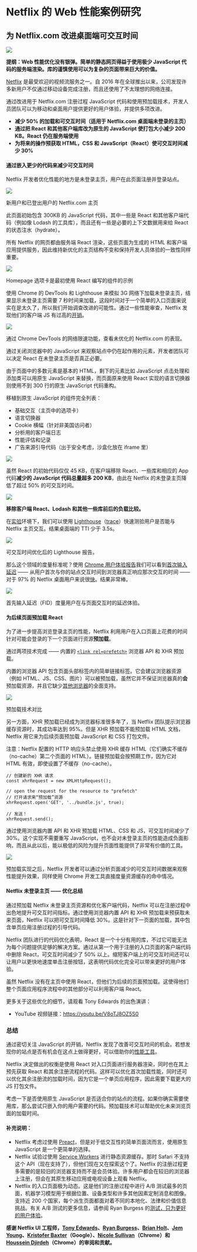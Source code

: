 # Netflix 的 Web 性能案例研究

## 为 Netflix.com 改进桌面端可交互时间

![](https://cdn-images-1.medium.com/max/2000/1*Pxmm24WKcYUqFC1Fsh_n7g.png)

**提纲：Web 性能优化没有银弹。简单的静态网页得益于使用极少 JavaScript 代码的服务端渲染。库的谨慎使用可以为复杂的页面带来巨大的价值。**

[Netflix](https://netflix.com) 是最受欢迎的视频流服务之一。自 2016 年在全球推出以来，公司发现许多新用户不仅通过移动设备完成注册，而且还使用了不太理想的网络连接。

通过改进用于 Netflix.com 注册过程 JavaScript 代码和使用预加载技术，开发人员团队可以为移动和桌面用户提供更好的用户体验，并提供多项改进。

*   **减少 50% 的加载和可交互时间（适用于 Netflix.com 桌面端未登录的主页）**
*   **通过把 React 和其他客户端库改为原生的 JavaScript 使打包大小减少 200 KB。React 仍在服务端使用**
*   **为将来的操作预获取 HTML，CSS 和 JavaScript（React）使可交互时间减少 30%**

#### 通过嵌入更少的代码来减少可交互时间

Netflix 开发者优化性能的地方是未登录主页，用户在此页面注册并登录站点。

![](https://cdn-images-1.medium.com/max/800/1*T_bJaPmnB7Muy1Vw67CBqg.png)

新用户和已登出用户的 Netflix.com 主页

此页面初始包含 300KB 的 JavaScript 代码，其中一些是 React 和其他客户端代码（例如像 Lodash 的工具库），而且还有一些是必要的上下文数据用来给 React 的状态注水（hydrate）。

所有 Netflix 的网页都由服务端 React 渲染，这些页面为生成的 HTML 和客户端应用提供服务，因此维持新优化的主页结构不变和保持开发人员体验的一致性同样重要。

![](https://cdn-images-1.medium.com/max/800/1*LaiM-eBWHnLloOpvbMggww.png)

Homepage 选项卡是最初使用 React 编写的组件的示例

使用 Chrome 的 DevTools 和 Lighthouse 来模拟 3G 网络下加载未登录主页，结果显示未登录主页需要 7 秒时间来加载，这段时间对于一个简单的入口页面来说实在是太久了，所以我们开始调查改进的可能性。通过一些性能审查，Netflix 发现他们的客户端 JS 有过高的[开销](https://medium.com/@addyosmani/the-cost-of-javascript-in-2018-7d8950fbb5d4)。

![](https://cdn-images-1.medium.com/max/800/1*9lGTXyeixVs7P1cBL1p7NA.png)

通过 Chrome DevTools 的网络限速功能，查看未优化的 Netflix.com 的表现。

通过关闭浏览器中的 JavaScript 来观察站点中仍在起作用的元素，开发者团队可以决定 React 在未登录主页是否真正必要。

由于页面中的多数元素是基本的 HTML，剩下的元素比如 JavaScript 点击处理和添加类可以用原生 JavaScript 来替换，而页面原来使用 React 实现的语言切换器则使用不到 300 行的原生 JavaScript 代码重构。

移植到原生 JavaScript 的组件完全列表：

*   基础交互（主页中的选项卡）
*   语言切换器
*   Cookie 横幅（针对非美国访问者）
*   分析用的客户端日志
*   性能评估和记录
*   广告来源引导代码（出于安全考虑，沙盒化放在 iframe 里）

![](https://cdn-images-1.medium.com/max/800/1*wBgSYuZmjbGP34BJiRSETw.jpeg)

虽然 React 的初始代码仅仅 45 KB，在客户端移除 React、一些库和相应的 App 代码**减少的 JavaScript 代码总量超多 200 KB**，由此在 Netflix 的未登录主页降低了超过 50% 的可交互时间。

![](https://cdn-images-1.medium.com/max/800/1*zd9QTVBtN2xmrZ94s4TYYA.jpeg)

**移除客户端 React、Lodash 和其他一些库前后的负载比较。**

在[实验](https://developers.google.com/web/fundamentals/performance/speed-tools/#lab_data)环境下，我们可以使用 [Lighthouse](https://developers.google.com/web/tools/lighthouse/)（[trace](https://www.webpagetest.org/lighthouse.php?test=180822_M4_a5899bc8928b958d06902161c15b2c86&run=2)）快速测验用户是否能与 Netflix 主页交互。结果桌面端的 TTI 少于 3.5s。


![](https://cdn-images-1.medium.com/max/800/1*xviETZh4IDKxT5x_k2u8cg.png)

可交互时间优化后的 Lighthouse 报告。

那么这个领域的度量标准呢？使用 [Chrome 用户体验报告](https://developers.google.com/web/tools/chrome-user-experience-report/)我们可以看到[首次输入延迟](https://developers.google.com/web/updates/2018/05/first-input-delay) —— 从用户首次与你的站点交互时间到浏览器真正响应那次交互的时间 —— 对于 97% 的 Netflix 桌面用户来说很[快](https://bigquery.cloud.google.com/savedquery/920398604589:1692b8e0bdc94d4883437d8712cbb83a)。结果非常棒。

![](https://cdn-images-1.medium.com/max/800/1*Gxkl5liyc-tI7Wh7UTtDlQ.png)

首先输入延迟（FID）度量用户在与页面交互时的延迟体验。

#### 为后续页面预加载 React

为了进一步提高浏览登录主页的性能，Netflix 利用用户在入口页面上花费的时间针对可能会登录的下一个页面进行资源**预加载**。

通过两项技术完成 —— 内置的 [`<link rel=prefetch>`](https://developer.mozilla.org/en-US/docs/Web/HTTP/Link_prefetching_FAQ) 浏览器 API 和 XHR 预加载。

内置的浏览器 API 包含页面头部标签内的简单链接标签。它会建议浏览器资源（例如 HTML、JS、CSS、图片）可以被预加载，虽然它并不保证浏览器真的**会**预加载资源，并且它缺少[其他浏览器](https://caniuse.com/#feat=link-rel-prefetch)的全面支持。

![](https://cdn-images-1.medium.com/max/800/1*TAv9_jZGqmX-aTJw5QDtRA.jpeg)

预加载技术对比

另一方面，XHR 预加载已经成为浏览器标准很多年了，当 Netflix 团队提示浏览器缓存资源时，其成功率达到 95%。但是 XHR 预加载不能预加载 HTML 文档，Netflix 用它来为后续页面预加载 JavaScript 和 CSS 打包文件。

注意：Netflix 配置的 HTTP 响应头禁止使用 XHR 缓存 HTML（它们确实不缓存（no-cache）第二个页面的 HTML）。链接预加载会按预期工作，因为它对 HTML 有效，即使设置了不缓存（no-cache）。

```
// 创建新的 XHR 请求
const xhrRequest = new XMLHttpRequest();

// open the request for the resource to "prefetch"
// 打开请求来“预加载”资源
xhrRequest.open('GET', '../bundle.js', true);

// 发送！
xhrRequest.send();
```

通过使用浏览器内置 API 和 XHR 预加载 HTML、CSS 和 JS，可交互时间减少了 30%。这个实现不需要重写 JavaScript，也不会对未登录主页的性能造成负面影响，而且从此以后，能以极低的风险为提升页面性能提供了非常有价值的工具。

![](https://cdn-images-1.medium.com/max/800/1*yusmoWBbhhfxDEv03OWPTQ.jpeg)

预加载实现之后，Netflix 开发者可以通过分析页面减少的可交互时间数据来观察性能提升效果，同样使用 Chrome 开发工具直接度量资源缓存的命中情况。

#### Netflix 未登录主页 —— 优化总结

通过预加载 Netflix 未登录主页资源和优化客户端代码，Netflix 可以在注册过程中出色地提升可交互时间指标。通过使用浏览器内置 API 和 XHR 预加载来预获取未来页面，Netflix 可以把可交互时间降低 30%。这是针对下一页面的加载，其中包含单页应用注册过程的引导代码。

Netflix 团队进行的代码优化表明，React 是一个十分有用的库，不过它可能无法为每个问题提供足够的解决方案。通过从第一个用于注册的入口页面的客户端代码中删除 React，可交互时间减少了 50% 以上。缩短客户端上的可交互时间还可以让用户以更快地速度单击注册按钮，这表明代码优化完全可以带来更好的用户体验。

虽然 Netflix 没有在主页中使用 React，但他们为后续的页面预加载。这使得他们整个页面应用程序流程中的其他部分可以利用客户端 React。

更多关于这些优化的细节，请观看 Tony Edwards 的出色演讲：

* YouTube 视频链接：https://youtu.be/V8oTJ8OZ5S0

### 总结

通过密切关注 JavaScript 的开销，Netflix 发现了改善可交互时间的机会。若想发现你的站点是否有机会在这点上做得更好，可以借助你的[性能工具](https://developers.google.com/web/fundamentals/performance/speed-tools/)。

Netflix 决定做出的权衡是使用 React 对入口页面进行服务器渲染，同时也在其上预先获取 React 和其余注册流程的代码。这样可以优化首次加载性能，同时还可以优化其余注册流的加载时间，因为它是一个单页应用程序，因此需要下载更大的 JS 打包文件。

考虑一下是否使用原生 JavaScript 是否适合你的站点的流程。如果你确实需要使用库，那么尝试只嵌入你的用户需要的代码。预加载技术可以帮助优化未来浏览页面的加载时间。

#### 补充说明：

*   Netflix 考虑过使用 [Preact](https://preactjs.com/)，但是对于低交互性的简单页面流而言，使用原生 JavaScript 是一个更简单的选择。
*   Netflix 试验过使用 [Service Workers](https://developers.google.com/web/fundamentals/primers/service-workers/) 进行静态资源缓存。那时 Safari 不支持这个 API（现在支持了），但他们现在又在探索这个了。Netflix 的注册过程更多需要的是较旧的浏览器支持而不是会员体验。许多用户都会在较旧的浏览器上注册，但会在其原生移动应用或电视设备上观看 Netflix。
*   Netflix 的入口页面极为动态。这是他们的注册过程中进行 A/B 测试最多的页面，机器学习模型用于根据位置、设备类型和许多其他因素定制消息和图像。支持近 200 个国家，每个派生页面都面对着不同的本地化、法律和价值信息挑战。有关 A/B 测试的更多信息，请参阅 Ryan Burgess 的[测试，只为更好的用户体验](https://www.youtube.com/watch?v=TmhJN6rdm28)。

**感谢 Netflix UI 工程师，[Tony Edwards](https://twitter.com/tedwards947)、[Ryan Burgess](https://twitter.com/burgessdryan)、[Brian Holt](https://twitter.com/holtbt?lang=en)、[Jem Young](https://twitter.com/JemYoung?lang=en)、[Kristofer Baxter](https://twitter.com/kristoferbaxter)（Google）、[Nicole Sullivan](https://twitter.com/stubbornella)（Chrome）和 [Houssein Djirdeh](https://twitter.com/hdjirdeh)（Chrome）的审阅和贡献。**
